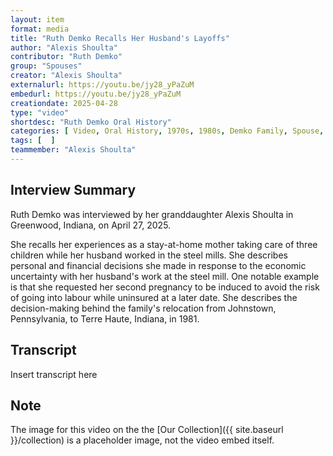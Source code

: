 ```yaml
---
layout: item
format: media
title: "Ruth Demko Recalls Her Husband's Layoffs"
author: "Alexis Shoulta"
contributor: "Ruth Demko"
group: "Spouses"
creator: "Alexis Shoulta"
externalurl: https://youtu.be/jy28_yPaZuM
embedurl: https://youtu.be/jy28_yPaZuM
creationdate: 2025-04-28
type: "video"
shortdesc: "Ruth Demko Oral History"
categories: [ Video, Oral History, 1970s, 1980s, Demko Family, Spouse, Relocation ]
tags: [  ]
teammember: "Alexis Shoulta"
---
```


## Interview Summary

Ruth Demko was interviewed by her granddaughter Alexis Shoulta in Greenwood, Indiana, on April 27, 2025. 

She recalls her experiences as a stay-at-home mother taking care of three children while her husband worked in the steel mills. She describes personal and financial decisions she made in response to the economic uncertainty with her husband's work at the steel mill. One notable example is that she requested her second pregnancy to be induced to avoid the risk of going into labour while uninsured at a later date. She describes the decision-making behind the family's relocation from Johnstown, Pennsylvania, to Terre Haute, Indiana, in 1981.

## Transcript

Insert transcript here

## Note

The image for this video on the the [Our Collection]({{ site.baseurl }}/collection) is a placeholder image, not the video embed itself.

